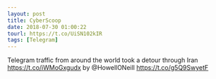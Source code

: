 ```yaml
---
layout: post
title: CyberScoop
date: 2018-07-30 01:00:22
tourl: https://t.co/UiSN102kIR
tags: [Telegram]
---
```

Telegram traffic from around the world took a detour through Iran https://t.co/iWMoGxgudx by @HowellONeill https://t.co/g5Q9SwyetF